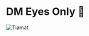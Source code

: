 <!-- TITLE: DM Eyes Only 🐲 -->
<!-- SUBTITLE: A quick summary of DM Eyes Only -->

# DM Eyes Only 🐲
![Tiamat](https://vignette.wikia.nocookie.net/dragons/images/9/9a/Tiamat.png/revision/latest?cb=20100401225610)